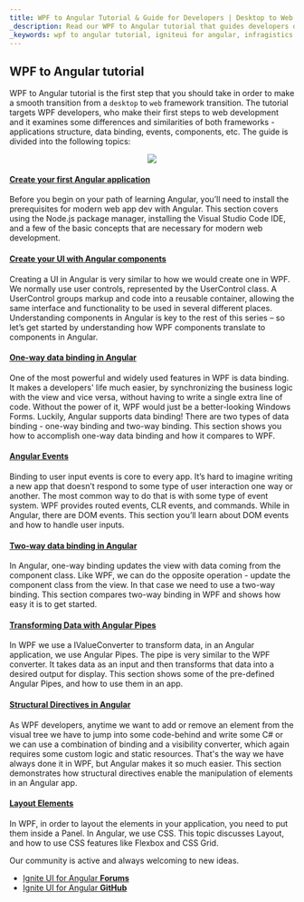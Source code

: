 ```yaml
---
title: WPF to Angular Tutorial & Guide for Developers | Desktop to Web | Infragistics
_description: Read our WPF to Angular tutorial that guides developers on making a smooth transition from a desktop to web framework. Learn more about Angular today!
_keywords: wpf to angular tutorial, igniteui for angular, infragistics
---
```


## WPF to Angular tutorial

WPF to Angular tutorial is the first step that you should take in order to make a smooth transition from a `desktop` to `web` framework transition. The tutorial targets WPF developers, who make their first steps to web development and it examines some differences and similarities of both frameworks - applications structure, data binding, events, components, etc. The guide is divided into the following topics: 

<p align="center">
    <img src="../../../images/general/wpf_to_angular_guide.png" style="vertical-align: middle;" />
</p>

#### [Create your first Angular application](create_first_angular_app.md)

Before you begin on your path of learning Angular, you’ll need to install the prerequisites for modern web app dev with Angular.  This section covers using the Node.js package manager, installing the Visual Studio Code IDE, and a few of the basic concepts that are necessary for modern web development. 

#### [Create your UI with Angular components](create_ui_with_components.md)
Creating a UI in Angular is very similar to how we would create one in WPF. We normally use user controls, represented by the UserControl class. A UserControl groups markup and code into a reusable container, allowing the same interface and functionality to be used in several different places.  Understanding components in Angular is key to the rest of this series – so let’s get started by understanding how WPF components translate to components in Angular. 

#### [One-way data binding in Angular](one_way_binding.md)

One of the most powerful and widely used features in WPF is data binding. It makes a developers' life much easier, by synchronizing the business logic with the view and vice versa, without having to write a single extra line of code. Without the power of it, WPF would just be a better-looking Windows Forms. Luckily, Angular supports data binding! There are two types of data binding - one-way binding and two-way binding.  This section shows you how to accomplish one-way data binding and how it compares to WPF. 

#### [Angular Events](angular_events.md)

Binding to user input events is core to every app.  It’s hard to imagine writing a new app that doesn’t respond to some type of user interaction one way or another. The most common way to do that is with some type of event system. WPF provides routed events, CLR events, and commands. While in Angular, there are DOM events.  This section you’ll learn about DOM events and how to handle user inputs. 

#### [Two-way data binding in Angular](two_way_binding.md)

In Angular, one-way binding updates the view with data coming from the component class. Like WPF, we can do the opposite operation - update the component class from the view. In that case we need to use a two-way binding.  This section compares two-way binding in WPF and shows how easy it is to get started. 

#### [Transforming Data with Angular Pipes](angular_pipes.md)

In WPF we use a IValueConverter to transform data, in an Angular application, we use Angular Pipes. The pipe is very similar to the WPF converter. It takes data as an input and then transforms that data into a desired output for display. This section shows some of the pre-defined Angular Pipes, and how to use them in an app. 

#### [Structural Directives in Angular](structural_directives.md)

As WPF developers, anytime we want to add or remove an element from the visual tree we have to jump into some code-behind and write some C# or we can use a combination of binding and a visibility converter, which again requires some custom logic and static resources. That's the way we have always done it in WPF, but Angular makes it so much easier. This section demonstrates how structural directives enable the manipulation of elements in an Angular app. 

#### [Layout Elements](layout.md)

In WPF, in order to layout the elements in your application, you need to put them inside a Panel. In Angular, we use CSS.  This topic discusses Layout, and how to use CSS features like Flexbox and CSS Grid. 


<div class="divider--half"></div>
Our community is active and always welcoming to new ideas.

* [Ignite UI for Angular **Forums**](https://www.infragistics.com/community/forums/f/ignite-ui-for-angular)
* [Ignite UI for Angular **GitHub**](https://github.com/IgniteUI/igniteui-angular)